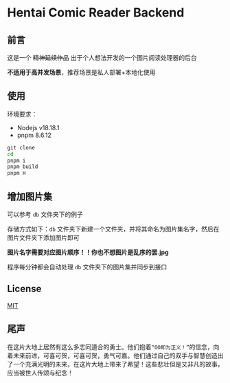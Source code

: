 # Hentai Comic Reader Backend

## 前言

这是一个 ~~精神延续作品~~ 出于个人想法开发的一个图片阅读处理器的后台

**不适用于高并发场景**，推荐场景是私人部署+本地化使用

## 使用

环境要求：
- Nodejs v18.18.1
- pnpm 8.6.12

```cmd
git clone 
cd 
pnpm i
pnpm build
pnpm H
```

## 增加图片集

可以参考 `db` 文件夹下的例子

存储方式如下：`db` 文件夹下新建一个文件夹，并将其命名为图片集名字，然后在图片文件夹下添加图片即可

**图片名字需要对应图片顺序！！你也不想图片是乱序的罢.jpg**

程序每分钟都会自动处理 `db` 文件夹下的图片集并同步到接口

## License

[MIT](./LICENSE)

## 尾声

在这片大地上居然有这么多志同道合的勇士。他们抱着`“OO即为正义！”`的信念，向着未来前进，可喜可贺，可喜可贺，勇气可嘉。他们通过自己的双手与智慧创造出了一个充满光明的未来，在这片大地上带来了希望！这些悲壮但是又非凡的故事，应当被世人传颂与纪念！